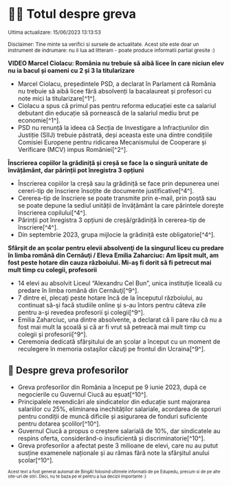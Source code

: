 # 👩‍🏫 Totul despre greva
<sub>Ultima actualizare: 15/06/2023 13:13:53</sub>

<sub>Disclaimer: Tine minte sa verifici si sursele de actualitate. Acest site este doar un instrument de indrumare: nu il lua ad litteram - poate produce informatii partial gresite :)</sub>

**VIDEO Marcel Ciolacu: România nu trebuie să aibă licee în care niciun elev nu ia bacul și oameni cu 2 și 3 la titularizare**
- Marcel Ciolacu, președintele PSD, a declarat în Parlament că România nu trebuie să aibă licee fără absolvenți la bacalaureat și profesori cu note mici la titularizare[^1^].
- Ciolacu a spus că primul pas pentru reforma educației este ca salariul debutant din educație să pornească de la salariul mediu brut pe economie[^1^].
- PSD nu renunță la ideea că Secția de Investigare a Infracțiunilor din Justiție (SIIJ) trebuie păstrată, deși aceasta este una dintre condițiile Comisiei Europene pentru ridicarea Mecanismului de Cooperare și Verificare (MCV) impus României[^2^].

**Înscrierea copiilor la grădiniță și creșă se face la o singură unitate de învățământ, dar părinții pot înregistra 3 opțiuni**
- Înscrierea copiilor la creșă sau la grădiniță se face prin depunerea unei cereri-tip de înscriere însoțite de documente justificative[^4^].
- Cererea-tip de înscriere se poate transmite prin e-mail, prin poștă sau se poate depune la sediul unității de învățământ la care părintele dorește înscrierea copilului[^4^].
- Părinții pot înregistra 3 opțiuni de creșă/grădiniță în cererea-tip de înscriere[^4^].
- Din septembrie 2023, grupa mijlocie la grădiniță este obligatorie[^4^].

**Sfârșit de an școlar pentru elevii absolvenţi de la singurul liceu cu predare în limba română din Cernăuţi / Eleva Emilia Zaharciuc: Am lipsit mult, am fost peste hotare din cauza războiului. Mi-aş fi dorit să fi petrecut mai mult timp cu colegii, profesorii**
- 14 elevi au absolvit Liceul “Alexandru Cel Bun”, unica instituţie liceală cu predare în limba română din Cernăuţi[^9^].
- 7 dintre ei, plecați peste hotare încă de la începutul războiului, au continuat să-şi facă studiile online şi s-au întors pentru câteva zile pentru a-şi revedea profesorii şi colegii[^9^].
- Emilia Zaharciuc, una dintre absolvente, a declarat că îi pare rău că nu a fost mai mult la școală și că ar fi vrut să petreacă mai mult timp cu colegii și profesorii[^9^].
- Ceremonia dedicată sfârșitului de an școlar a început cu un moment de reculegere în memoria ostaşilor căzuţi pe frontul din Ucraina[^9^].

## 🏫 Despre greva profesorilor
- Greva profesorilor din România a început pe 9 iunie 2023, după ce negocierile cu Guvernul Ciucă au eșuat[^10^].
- Principalele revendicări ale sindicatelor din educație sunt majorarea salariilor cu 25%, eliminarea inechităților salariale, acordarea de sporuri pentru condiții de muncă dificile și asigurarea de fonduri suficiente pentru dotarea școlilor[^10^].
- Guvernul Ciucă a propus o creștere salarială de 10%, dar sindicatele au respins oferta, considerând-o insuficientă și discriminatorie[^10^].
- Greva profesorilor a afectat peste 3 milioane de elevi, care nu au putut susține examenele naționale și au rămas fără note la sfârșitul anului școlar[^10^].


<sub><sub>Acest text a fost generat automat de BingAI folosind ultimele informatii de pe Edupedu, precum si de pe alte site-uri de stiri. Deci, nu te baza pe el pentru a lua decizii importante :)</sub></sub>